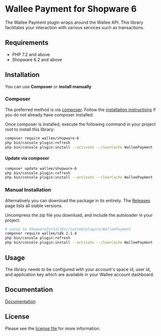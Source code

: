 Wallee Payment for Shopware 6
=============================

The Wallee Payment plugin wraps around the Wallee API. This library facilitates your interaction with various services such as transactions.

## Requirements

- PHP 7.2 and above
- Shopware 6.2 and above

## Installation

You can use **Composer** or **install manually**

### Composer

The preferred method is via [composer](https://getcomposer.org). Follow the
[installation instructions](https://getcomposer.org/doc/00-intro.md) if you do not already have
composer installed.

Once composer is installed, execute the following command in your project root to install this library:

```bash
composer require wallee/shopware-6
php bin/console plugin:refresh
php bin/console plugin:install --activate --clearCache WalleePayment
```

#### Update via composer
```bash
composer update wallee/shopware-6
php bin/console plugin:refresh
php bin/console plugin:install --activate --clearCache WalleePayment
```

### Manual Installation

Alternatively you can download the package in its entirety. The [Releases](../../releases) page lists all stable versions.

Uncompress the zip file you download, and include the autoloader in your project:

```bash
# unzip to ShopwareInstallDir/custom/plugins/WalleePayment
composer require wallee/sdk 2.1.4
php bin/console plugin:refresh
php bin/console plugin:install --activate --clearCache WalleePayment
```

## Usage
The library needs to be configured with your account's space id, user id, and application key which are available in your Wallee
account dashboard.

## Documentation

[Documentation](https://plugin-documentation.wallee.com/wallee-payment/shopware-6/1.1.27/docs/en/documentation.html)

## License

Please see the [license file](https://github.com/wallee-payment/shopware-6/blob/master/LICENSE.txt) for more information.
